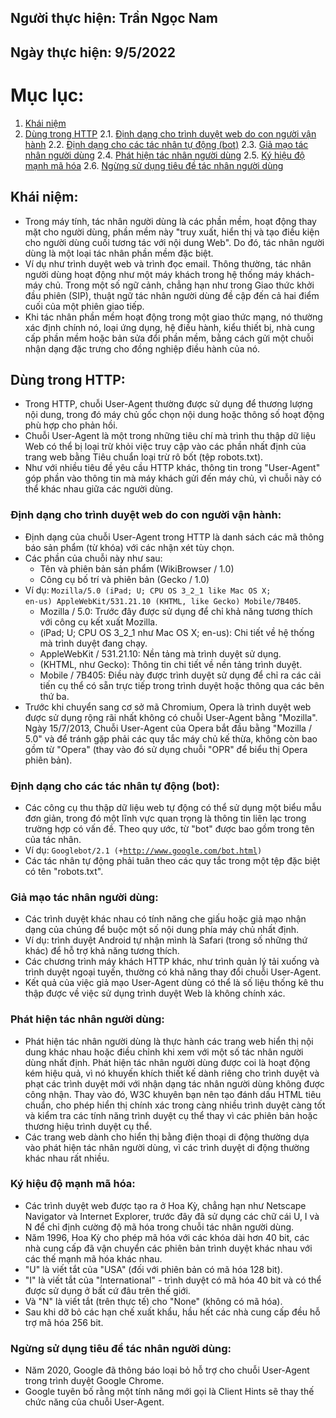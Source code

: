 ## Người thực hiện: Trần Ngọc Nam
## Ngày thực hiện: 9/5/2022

# Mục lục:
1. [Khái niệm](#1)
2. [Dùng trong HTTP](#2)
   2.1. [Định dạng cho trình duyệt web do con người vận hành](#3)
   2.2. [Định dạng cho các tác nhân tự động (bot)](#4)
   2.3. [Giả mạo tác nhân người dùng](#5)
   2.4. [Phát hiện tác nhân người dùng](#6)
   2.5. [Ký hiệu độ mạnh mã hóa](#7)
   2.6. [Ngừng sử dụng tiêu đề tác nhân người dùng](#8) 

## Khái niệm:<a name='1'></a>
- Trong máy tính, tác nhân người dùng là các phần mềm, hoạt động thay mặt cho người dùng, phần mềm này "truy xuất, hiển thị và tạo điều kiện cho người dùng cuối tương tác với nội dung Web". Do đó, tác nhân người dùng là một loại tác nhân phần mềm đặc biệt.
- Ví dụ như trình duyệt web và trình đọc email. Thông thường, tác nhân người dùng hoạt động như một máy khách trong hệ thống máy khách-máy chủ. Trong một số ngữ cảnh, chẳng hạn như trong Giao thức khởi đầu phiên (SIP), thuật ngữ tác nhân người dùng đề cập đến cả hai điểm cuối của một phiên giao tiếp.
- Khi tác nhân phần mềm hoạt động trong một giao thức mạng, nó thường xác định chính nó, loại ứng dụng, hệ điều hành, kiểu thiết bị, nhà cung cấp phần mềm hoặc bản sửa đổi phần mềm, bằng cách gửi một chuỗi nhận dạng đặc trưng cho đồng nghiệp điều hành của nó.

## Dùng trong HTTP:<a name='2'></a>
- Trong HTTP, chuỗi User-Agent thường được sử dụng để thương lượng nội dung, trong đó máy chủ gốc chọn nội dung hoặc thông số hoạt động phù hợp cho phản hồi.
- Chuỗi User-Agent là một trong những tiêu chí mà trình thu thập dữ liệu Web có thể bị loại trừ khỏi việc truy cập vào các phần nhất định của trang web bằng Tiêu chuẩn loại trừ rô bốt (tệp robots.txt).
- Như với nhiều tiêu đề yêu cầu HTTP khác, thông tin trong "User-Agent" góp phần vào thông tin mà máy khách gửi đến máy chủ, vì chuỗi này có thể khác nhau giữa các người dùng.
  
### Định dạng cho trình duyệt web do con người vận hành:<a name='3'></a>
- Định dạng của chuỗi User-Agent trong HTTP là danh sách các mã thông báo sản phẩm (từ khóa) với các nhận xét tùy chọn.
- Các phần của chuỗi này như sau:
  - Tên và phiên bản sản phẩm (WikiBrowser / 1.0)
  - Công cụ bố trí và phiên bản (Gecko / 1.0)
- Ví dụ: <code>Mozilla/5.0 (iPad; U; CPU OS 3_2_1 like Mac OS X; en-us) AppleWebKit/531.21.10 (KHTML, like Gecko) Mobile/7B405</code>.
  - Mozilla / 5.0: Trước đây được sử dụng để chỉ khả năng tương thích với công cụ kết xuất Mozilla.
  - (iPad; U; CPU OS 3_2_1 như Mac OS X; en-us): Chi tiết về hệ thống mà trình duyệt đang chạy.
  - AppleWebKit / 531.21.10: Nền tảng mà trình duyệt sử dụng.
  - (KHTML, như Gecko): Thông tin chi tiết về nền tảng trình duyệt.
  - Mobile / 7B405: Điều này được trình duyệt sử dụng để chỉ ra các cải tiến cụ thể có sẵn trực tiếp trong trình duyệt hoặc thông qua các bên thứ ba.
- Trước khi chuyển sang cơ sở mã Chromium, Opera là trình duyệt web được sử dụng rộng rãi nhất không có chuỗi User-Agent bằng "Mozilla". Ngày 15/7/2013, Chuỗi User-Agent của Opera bắt đầu bằng "Mozilla / 5.0" và để tránh gặp phải các quy tắc máy chủ kế thừa, không còn bao gồm từ "Opera" (thay vào đó sử dụng chuỗi "OPR" để biểu thị Opera phiên bản).

### Định dạng cho các tác nhân tự động (bot):<a name='4'></a>
- Các công cụ thu thập dữ liệu web tự động có thể sử dụng một biểu mẫu đơn giản, trong đó một lĩnh vực quan trọng là thông tin liên lạc trong trường hợp có vấn đề. Theo quy ước, từ "bot" được bao gồm trong tên của tác nhân.
- Ví dụ: <code>Googlebot/2.1 (+http://www.google.com/bot.html)</code>
- Các tác nhân tự động phải tuân theo các quy tắc trong một tệp đặc biệt có tên "robots.txt".
  
### Giả mạo tác nhân người dùng:<a name='5'></a>
- Các trình duyệt khác nhau có tính năng che giấu hoặc giả mạo nhận dạng của chúng để buộc một số nội dung phía máy chủ nhất định.
- Ví dụ: trình duyệt Android tự nhận mình là Safari (trong số những thứ khác) để hỗ trợ khả năng tương thích.
- Các chương trình máy khách HTTP khác, như trình quản lý tải xuống và trình duyệt ngoại tuyến, thường có khả năng thay đổi chuỗi User-Agent.
- Kết quả của việc giả mạo User-Agent dùng có thể là số liệu thống kê thu thập được về việc sử dụng trình duyệt Web là không chính xác.

### Phát hiện tác nhân người dùng:<a name='6'></a>
- Phát hiện tác nhân người dùng là thực hành các trang web hiển thị nội dung khác nhau hoặc điều chỉnh khi xem với một số tác nhân người dùng nhất định. Phát hiện tác nhân người dùng được coi là hoạt động kém hiệu quả, vì nó khuyến khích thiết kế dành riêng cho trình duyệt và phạt các trình duyệt mới với nhận dạng tác nhân người dùng không được công nhận. Thay vào đó, W3C khuyên bạn nên tạo đánh dấu HTML tiêu chuẩn, cho phép hiển thị chính xác trong càng nhiều trình duyệt càng tốt và kiểm tra các tính năng trình duyệt cụ thể thay vì các phiên bản hoặc thương hiệu trình duyệt cụ thể.
- Các trang web dành cho hiển thị bằng điện thoại di động thường dựa vào phát hiện tác nhân người dùng, vì các trình duyệt di động thường khác nhau rất nhiều.

### Ký hiệu độ mạnh mã hóa:<a name='7'></a>
- Các trình duyệt web được tạo ra ở Hoa Kỳ, chẳng hạn như Netscape Navigator và Internet Explorer, trước đây đã sử dụng các chữ cái U, I và N để chỉ định cường độ mã hóa trong chuỗi tác nhân người dùng.
- Năm 1996, Hoa Kỳ cho phép mã hóa với các khóa dài hơn 40 bit, các nhà cung cấp đã vận chuyển các phiên bản trình duyệt khác nhau với các thế mạnh mã hóa khác nhau.
- "U" là viết tắt của "USA" (đối với phiên bản có mã hóa 128 bit).
- "I" là viết tắt của "International" - trình duyệt có mã hóa 40 bit và có thể được sử dụng ở bất cứ đâu trên thế giới.
- Và "N" là viết tắt (trên thực tế) cho "None" (không có mã hóa).
- Sau khi dỡ bỏ các hạn chế xuất khẩu, hầu hết các nhà cung cấp đều hỗ trợ mã hóa 256 bit.

### Ngừng sử dụng tiêu đề tác nhân người dùng:<a name='8'></a>
- Năm 2020, Google đã thông báo loại bỏ hỗ trợ cho chuỗi User-Agent trong trình duyệt Google Chrome.
- Google tuyên bố rằng một tính năng mới gọi là Client Hints sẽ thay thế chức năng của chuỗi User-Agent.